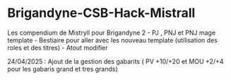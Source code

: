 # Brigandyne-CSB-Hack-Mistrall
Les compendium de Mistryll pour Brigandyne 2  - PJ , PNJ  et PNJ mage template - Bestiaire pour aller avec les nouveau template (utilisation des roles et des titres) - Atout modifier


24/04/2025  : Ajout de la gestion des gabarits ( PV +10/+20 et MOU +2/+4 pour les gabaris grand et tres grands)
